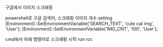 
구글에서 이미지 스크래핑

powershell로 구글 검색어, 스크래핑 이미지 개수 setting
[Environment]::SetEnvironmentVariable('SEARCH_TEXT', 'cute cat img', 'User');
[Environment]::SetEnvironmentVariable('IMG_CNT', '100', 'User');

cmd에서 아래 명령어로 스크래핑 시작
run rcc